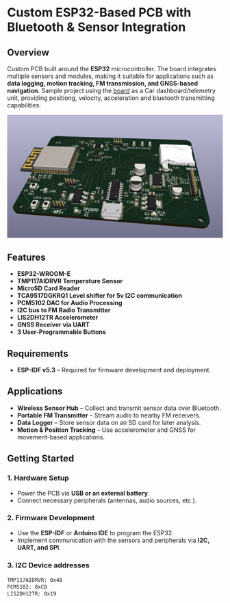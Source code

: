 # Custom ESP32-Based PCB with Bluetooth & Sensor Integration

## Overview

Custom PCB built around the **ESP32** microcontroller. The board integrates multiple sensors and modules, making it suitable for applications such as **data logging, motion tracking, FM transmission, and GNSS-based navigation**. Sample project using the [board](https://github.com/bjornfredlund/ESP32-Car-Dashboard) as a Car dashboard/telemetry unit, providing positiong, velocity, acceleration and bluetooth transmitting capabilities.

![Kicad screenshot](images/kicad_screenshot.png)

## Features
- **ESP32-WROOM-E**
- **TMP117AIDRVR Temperature Sensor**
- **MicroSD Card Reader**
- **TCA9517DGKRQ1 Level shifter for 5v I2C communication** 
- **PCM5102 DAC for Audio Processing**
- **I2C bus to FM Radio Transmitter**
- **LIS2DH12TR Accelerometer**
- **GNSS Receiver via UART**
- **3 User-Programmable Buttons**
## Requirements

- **ESP-IDF v5.3** – Required for firmware development and deployment.

## Applications

- **Wireless Sensor Hub** – Collect and transmit sensor data over Bluetooth.
- **Portable FM Transmitter** – Stream audio to nearby FM receivers.
- **Data Logger** – Store sensor data on an SD card for later analysis.
- **Motion & Position Tracking** – Use accelerometer and GNSS for movement-based applications.

## Getting Started

### 1. **Hardware Setup**

- Power the PCB via **USB or an external battery**.
- Connect necessary peripherals (antennas, audio sources, etc.).

### 2. **Firmware Development**

- Use the **ESP-IDF** or **Arduino IDE** to program the ESP32.
- Implement communication with the sensors and peripherals via **I2C, UART, and SPI**.

### 3. I2C Device addresses 
    TMP117AIDRVR: 0x48
    PCM5102: 0xC0
    LIS2DH12TR: 0x19